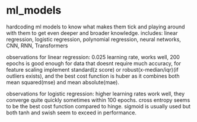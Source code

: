 # ml_models
hardcoding ml models to know what makes them tick and playing around with them to get even deeper and broader knowledge.
includes: linear regression, logistic regression, polynomial regression, neural networks, CNN, RNN, Transformers

observations for linear regression: 0.025 learning rate, works well, 200 epochs is good enough for data that doesnt require much accuracy, for feature scaling implement standard(z score) or robust(x-median/iqr)(if outliers exists), and the best cost function is huber as it combines both mean squared(mse) and mean absolute(mae).

observations for logistic regression: higher learning rates work well, they converge quite quickly sometimes within 100 epochs. cross entropy seems to be the best cost function compared to hinge. sigmoid is usually used but both tanh and swish seem to exceed in performance.
